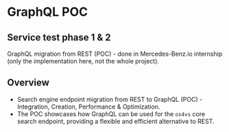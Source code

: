 # GraphQL POC

## Service test phase 1 & 2

GraphQL migration from REST (POC) - done in Mercedes-Benz.io internship (only the implementation here, not the whole project).

## Overview

- Search engine endpoint migration from REST to GraphQL (POC) - Integration, Creation, Performance & Optimization.
- The POC showcases how GraphQL can be used for the `os4vs` core search endpoint, providing a flexible and efficient alternative to REST.


